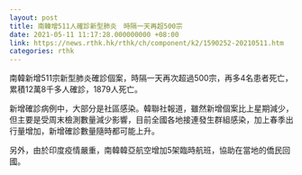 ```yaml
---
layout: post
title: 南韓增511人確診新型肺炎　時隔一天再超500宗
date: 2021-05-11 11:17:28.000000000 +08:00
link: https://news.rthk.hk/rthk/ch/component/k2/1590252-20210511.htm
categories: rthk
---
```


南韓新增511宗新型肺炎確診個案，時隔一天再次超過500宗，再多4名患者死亡，累積12萬8千多人確診，1879人死亡。

新增確診病例中，大部分是社區感染。韓聯社報道，雖然新增個案比上星期減少，但主要是受周末檢測數量減少影響，目前全國各地接連發生群組感染，加上春季出行量增加，新增確診數量隨時都可能上升。

另外，由於印度疫情嚴重，南韓韓亞航空增加5架臨時航班，協助在當地的僑民回國。
